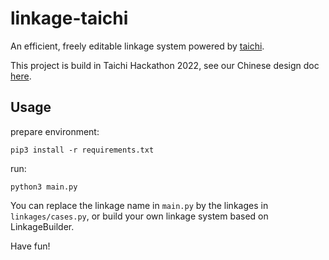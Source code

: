 # linkage-taichi

An efficient, freely editable linkage system powered by [taichi](https://docs.taichi-lang.cn/).

This project is build in Taichi Hackathon 2022, see our Chinese design doc [here](/design-ch.md).

## Usage

prepare environment:

```shell
pip3 install -r requirements.txt
```

run:

```shell
python3 main.py
```

You can replace the linkage name in `main.py` by the linkages in `linkages/cases.py`, or build your own linkage system
based on LinkageBuilder.

Have fun!
